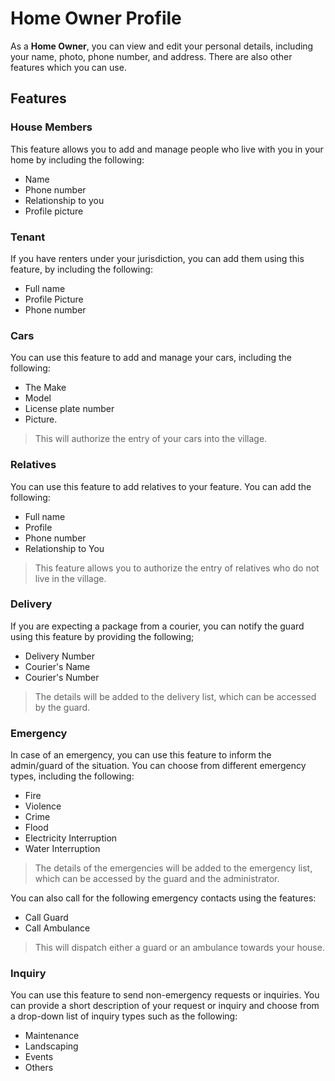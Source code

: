 # Home Owner Profile

As a **Home Owner**, you can view and edit your personal details, including your name, photo, phone number, and address. There are also other features which you can use.

## **Features**

### **House Members**

This feature allows you to add and manage people who live with you in your home by including the following:

- Name
- Phone number
- Relationship to you
- Profile picture

### **Tenant**

If you have renters under your jurisdiction, you can add them using this feature, by including the following:

- Full name
- Profile Picture
- Phone number

### **Cars**

You can use this feature to add and manage your cars, including the following:

- The Make
- Model
- License plate number
- Picture.

> This will authorize the entry of your cars into the village.

### **Relatives**

You can use this feature to add relatives to your feature. You can add the following:

- Full name
- Profile
- Phone number
- Relationship to You

> This feature allows you to authorize the entry of relatives who do not live in the village.

### **Delivery**

If you are expecting a package from a courier, you can notify the guard using this feature by providing the following;

- Delivery Number
- Courier's Name
- Courier's Number

> The details will be added to the delivery list, which can be accessed by the guard.

### **Emergency**

In case of an emergency, you can use this feature to inform the admin/guard of the situation. You can choose from different emergency types, including the following:

- Fire
- Violence
- Crime
- Flood
- Electricity Interruption
- Water Interruption

> The details of the emergencies will be added to the emergency list, which can be accessed by the guard and the administrator.

You can also call for the following emergency contacts using the features:

- Call Guard
- Call Ambulance

> This will dispatch either a guard or an ambulance towards your house.

### **Inquiry**

You can use this feature to send non-emergency requests or inquiries. You can provide a short description of your request or inquiry and choose from a drop-down list of inquiry types such as the following:

- Maintenance
- Landscaping
- Events
- Others

